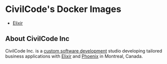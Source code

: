 # CivilCode's Docker Images

- [Elixir](./elixir/README.md)

## About CivilCode Inc

CivilCode Inc. is a [custom software development](https://www.civilcode.io) studio developing tailored business applications with [Elixir](http://elixir-lang.org/) and [Phoenix](http://www.phoenixframework.org/) in Montreal, Canada.
